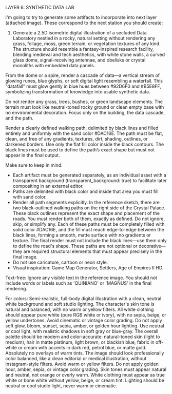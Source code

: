 LAYER 6: SYNTHETIC DATA LAB

I'm going to try to generate some artifacts to incorporate into next layer (attached image). These correspond to the next station you should create:

1. Generate a 2.5D isometric digital illustration of a secluded Data Laboratory nestled in a rocky, natural setting without rendering any grass, foliage, moss, green terrain, or vegetation textures of any kind. The structure should resemble a fantasy-inspired research facility, blending medieval and tech aesthetics, with white stone walls, a curved glass dome, signal-receiving antennae, and obelisks or crystal monoliths with embedded data panels.

From the dome or a spire, render a cascade of data—a vertical stream of glowing runes, blue glyphs, or soft digital light resembling a waterfall. This "datafall" must glow gently in blue hues between #92D6F0 and #B5E8FF, symbolizing transformation of knowledge into usable synthetic data.

Do not render any grass, trees, bushes, or green landscape elements. The terrain must look like neutral-toned rocky ground or clean empty base with no environmental decoration. Focus only on the building, the data cascade, and the path.

Render a clearly defined walking path, delimited by black lines and filled entirely and uniformly with the sand color #DAC16E. The path must be flat, clean, and free of any gradients, textures, dirt, shading, outlines, or darkened borders. Use only the flat fill color inside the black contours. The black lines must be used to define the path’s exact shape but must not appear in the final output.


Make sure to keep in mind:
- Each artifact must be generated separately, as an individual asset with a transparent background (transparent_background: true) to facilitate later compositing in an external editor.
- Paths are delimited with black color and inside that area you must fill with sand color.
- Render all path segments explicitly. In the reference sketch, there are two black-outlined walking paths on the right side of the Crystal Palace. These black outlines represent the exact shape and placement of the roads. You must render both of them, exactly as defined. Do not ignore, skip, or simplify any. Each of these paths must be completely filled with solid color #DAC16E, and the fill must reach edge-to-edge between the black lines, forming a smooth, matte surface with no gradients or texture. The final render must not include the black lines—use them only to define the road's shape. These paths are not optional or decorative—they are required structural elements that must appear precisely in the final image.
- Do not use caricature, cartoon or neon style.
- Visual inspiration: Game Map Generator, Settlers, Age of Empires II HD.

Text-free:
Ignore any visible text in the reference image. You should not include words or labels such as 'QUINIANO' or 'MAGNUS' in the final rendering.

For colors:
Semi-realistic, full-body digital illustration with a clean, neutral white background and soft studio lighting. The character's skin tone is natural and balanced, with no warm or yellow filters. All white clothing should appear pure white (pure RGB white or ivory), with no sepia, beige, or yellow undertones. Avoid cinematic or vintage color grading. Do not apply soft glow, bloom, sunset, sepia, amber, or golden hour lighting. Use neutral or cool light, with realistic shadows in soft gray or blue-gray. The overall palette should be modern and color-accurate: natural-toned skin (light to medium), hair in matte platinum, light brown, or blackish blue, fabric in off-white or cream with accents in dark red, petrol blue, or matte gold. Absolutely no overlays of warm tints. The image should look professionally color balanced, like a clean editorial or medical illustration, without Instagram-style filters. Avoid warm or yellow filters. Do not apply golden hour, amber, sepia, or vintage color grading. Skin tones must appear natural and neutral, not orange or overly warm. White clothing must appear as true white or bone white without yellow, beige, or cream tint. Lighting should be neutral or cool studio light, never warm or cinematic.
